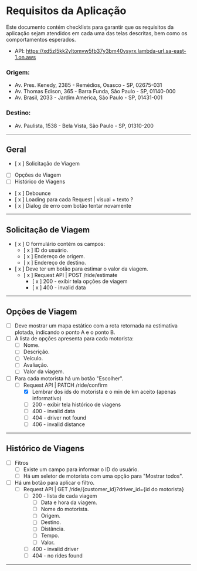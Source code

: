 # Requisitos da Aplicação

Este documento contém checklists para garantir que os requisitos da aplicação sejam atendidos em cada uma das telas descritas, bem como os comportamentos esperados.
- API: https://xd5zl5kk2yltomvw5fb37y3bm40vsyrx.lambda-url.sa-east-1.on.aws

### Origem:
- Av. Pres. Kenedy, 2385 - Remédios, Osasco - SP, 02675-031
- Av. Thomas Edison, 365 - Barra Funda, São Paulo - SP, 01140-000
- Av. Brasil, 2033 - Jardim America, São Paulo - SP, 01431-001

### Destino:
- Av. Paulista, 1538 - Bela Vista, São Paulo - SP, 01310-200

---

## Geral
- [ x ] Solicitação de Viagem
- [ ] Opções de Viagem
- [ ] Histórico de Viagens
- [ x ] Debounce
- [ x ] Loading para cada Request | visual + texto ? 
- [ x ] Dialog de erro com botão tentar novamente

---

## Solicitação de Viagem

- [ x ] O formulário contém os campos:
  - [ x ] ID do usuário.
  - [ x ] Endereço de origem.
  - [ x ] Endereço de destino.
- [ x ] Deve ter um botão para estimar o valor da viagem.
  - [ x ] Request API | POST /ride/estimate
    - [ x ] 200 - exibir tela opções de viagem
	- [ x ] 400 - invalid data

---

## Opções de Viagem
- [ ] Deve mostrar um mapa estático com a rota retornada na estimativa plotada, indicando o ponto A e o ponto B.
- [ ] A lista de opções apresenta para cada motorista:
  - [ ] Nome.
  - [ ] Descrição.
  - [ ] Veículo.
  - [ ] Avaliação.
  - [ ] Valor da viagem.
- [ ] Para cada motorista há um botão "Escolher".
  - [ ] Request API | PATCH /ride/confirm
    - [x] Lembrar dos ids do motorista e o min de km aceito (apenas informativo)
    - [ ] 200 - exibir tela histórico de viagens
	- [ ] 400 - invalid data
	- [ ] 404 - driver not found
	- [ ] 406 - invalid distance

---

## Histórico de Viagens

- [ ] Fitros
  - [ ] Existe um campo para informar o ID do usuário.
  - [ ] Há um seletor de motorista com uma opção para "Mostrar todos".
- [ ] Há um botão para aplicar o filtro.
  - [ ] Request API | GET /ride/{customer_id}?driver_id={id do motorista}
    - [ ] 200 - lista de cada viagem
	  - [ ] Data e hora da viagem.
	  - [ ] Nome do motorista.
	  - [ ] Origem.
	  - [ ] Destino.
	  - [ ] Distância.
	  - [ ] Tempo.
	  - [ ] Valor.
	- [ ] 400 - invalid driver
	- [ ] 404 - no rides found

---
